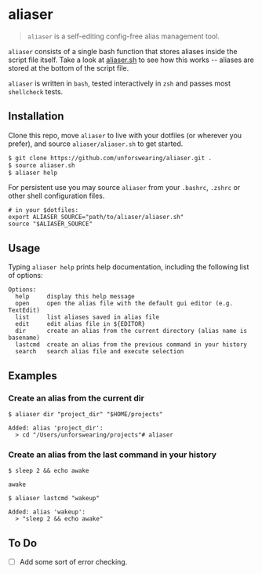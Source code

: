 # aliaser

> `aliaser` is a self-editing config-free alias management tool.

`aliaser` consists of a single bash function that stores aliases inside the script file itself. Take a look at [aliaser.sh](aliaser.sh) to see how this works -- aliases are stored at the bottom of the script file.

`aliaser` is written in `bash`, tested interactively in `zsh` and passes most `shellcheck` tests.

## Installation

Clone this repo, move `aliaser` to live with your dotfiles (or wherever you prefer), and source `aliaser/aliaser.sh` to get started.

```bash
$ git clone https://github.com/unforswearing/aliaser.git .
$ source aliaser.sh
$ aliaser help
```

For persistent use you may source `aliaser` from your `.bashrc`, `.zshrc` or other shell configuration files.

```
# in your $dotfiles:
export ALIASER_SOURCE="path/to/aliaser/aliaser.sh"
source "$ALIASER_SOURCE"
```

## Usage

Typing `aliaser help` prints  help documentation, including the following list of options:

```
Options:
  help     display this help message
  open     open the alias file with the default gui editor (e.g. TextEdit)
  list     list aliases saved in alias file
  edit     edit alias file in ${EDITOR}
  dir      create an alias from the current directory (alias name is basename)
  lastcmd  create an alias from the previous command in your history
  search   search alias file and execute selection
```

## Examples

### Create an alias from the current dir

```command
$ aliaser dir "project_dir" "$HOME/projects"

Added: alias 'project_dir':
  > cd "/Users/unforswearing/projects"# aliaser
```

### Create an alias from the last command in your history

```command
$ sleep 2 && echo awake

awake

$ aliaser lastcmd "wakeup"

Added: alias 'wakeup':
  > "sleep 2 && echo awake"
```

## To Do

- [ ] Add some sort of error checking.
